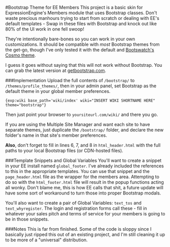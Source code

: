 #Bootstrap Theme for EE Members
This project is a basic skin for ExpressionEngine's Members module that uses Bootstrap classes. Don't waste precious manhours trying to start from scratch or dealing with EE's default templates - Swap in these files with Bootstrap and knock out like 80% of the UI work in one fell swoop!

They're intentionally bare-bones so you can work in your own customizations. It should be compatible with *most* Bootstrap themes from the get-go, though I've only tested it with the default and [Bootswatch's Cosmo theme](http://bootswatch.com/cosmo/).

I guess it goes without saying that this will not work without Bootstrap. You can grab the latest version at [getbootstrap.com](http://getbootstrap.com).

###Implementation
Upload the full contents of `/bootstrap/` to `/themes/profile_themes/`, then in your admin panel, set Bootstrap as the default theme in your global member preferences.
```
{exp:wiki base_path='wiki/index' wiki="INSERT WIKI SHORTNAME HERE" theme="bootstrap"}
```
Then just point your browser to `yoursiteurl.com/wiki/` and there you go.

If you are using the Multiple Site Manager and want each site to have separate themes, just duplicate the `/bootstrap/` folder, and declare the new folder's name in that site's member preferences.

**Also**, don't forget to fill in lines 6, 7, and 8 in `html_header.html` with the full paths to your local Bootstrap files (or CDN-hosted files).

###Template Snippets and Global Variables
You'll want to create a snippet in your EE install named `global_footer`. I've already included the references to this in the appropriate templates. You can use that snippet and the `page_header.html` file as the wrapper for the members area. Attempting to do so with the `html_footer.html` file will result in the popup functions acting all wonky. Don't blame me, this is how EE calls that shit, a future update will have some sort of workaround to turn those into proper Bootstrap modals.

You'll also want to create a pair of Global Variables: `text_tos` and `text_whyregister`. The login and registration forms call these - fill in whatever your sales pitch and terms of service for your members is going to be in those snippets.

###Notes
This is far from finished. Some of the code is sloppy since I basically just ripped this out of an existing project, and I'm still cleaning it up to be more of a "universal" distribution.

